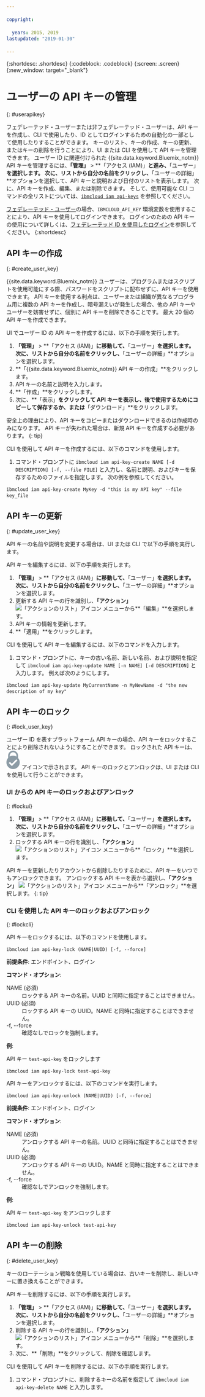 ```yaml
---

copyright:

  years: 2015, 2019
lastupdated: "2019-01-30"

---
```


{:shortdesc: .shortdesc}
{:codeblock: .codeblock}
{:screen: .screen}
{:new_window: target="_blank"}

# ユーザーの API キーの管理
{: #userapikey}

フェデレーテッド・ユーザーまたは非フェデレーテッド・ユーザーは、API キーを作成し、CLI で使用したり、ID としてログインするための自動化の一部として使用したりすることができます。 キーのリスト、キーの作成、キーの更新、またはキーの削除を行うことにより、UI または CLI を使用して API キーを管理できます。 ユーザー ID に関連付けられた {{site.data.keyword.Bluemix_notm}} API キーを管理するには、**「管理」** &gt; **「アクセス (IAM)」**と進み、**「ユーザー」**を選択します。 次に、リストから自分の名前をクリックし、**「ユーザーの詳細」**オプションを選択して、API キーと説明および日付のリストを表示します。 次に、API キーを作成、編集、または削除できます。 そして、使用可能な CLI コマンドの全リストについては、[`ibmcloud iam api-keys`](/docs/cli/reference/ibmcloud?topic=cloud-cli-ibmcloud_commands_iam#ibmcloud_iam_api_keys) を参照してください。

[フェデレーテッド・ユーザー](/docs/account?topic=account-signup#signup)の場合、`IBMCLOUD_API_KEY` 環境変数を使用することにより、API キーを使用してログインできます。 ログインのための API キーの使用について詳しくは、[フェデレーテッド ID を使用したログイン](/docs/iam?topic=iam-federated_id#federated_id)を参照してください。
{:shortdesc}

## API キーの作成
{: #create_user_key}

{{site.data.keyword.Bluemix_notm}} ユーザーは、プログラムまたはスクリプトを使用可能にする際、パスワードをスクリプトに配布せずに、API キーを使用できます。 API キーを使用する利点は、ユーザーまたは組織が異なるプログラム用に複数の API キーを作成し、暗号漏えいが発生した場合、他の API キーやユーザーを妨害せずに、個別に API キーを削除できることです。 最大 20 個の API キーを作成できます。

UI でユーザー ID の API キーを作成するには、以下の手順を実行します。

1. **「管理」** &gt; **「アクセス (IAM)」**に移動して、**「ユーザー」**を選択します。 次に、リストから自分の名前をクリックし、**「ユーザーの詳細」**オプションを選択します。
2. **「{{site.data.keyword.Bluemix_notm}} API キーの作成」**をクリックします。
3. API キーの名前と説明を入力します。
4. **「作成」**をクリックします。
5. 次に、**「表示」**をクリックして API キーを表示し、後で使用するためにコピーして保存するか、または**「ダウンロード」**をクリックします。

安全上の理由により、API キーをコピーまたはダウンロードできるのは作成時のみになります。 API キーが失われた場合は、新規 API キーを作成する必要があります。
{: tip}

CLI を使用して API キーを作成するには、以下のコマンドを使用します。

1. コマンド・プロンプトに `ibmcloud iam api-key-create NAME [-d DESCRIPTION] [-f, --file FILE]` と入力し、名前と説明、およびキーを保存するためのファイルを指定します。 次の例を参照してください。

```
ibmcloud iam api-key-create MyKey -d "this is my API key" --file key_file
``` 


## API キーの更新
{: #update_user_key}

API キーの名前や説明を変更する場合は、UI または CLI で以下の手順を実行します。

API キーを編集するには、以下の手順を実行します。

1. **「管理」** &gt; **「アクセス (IAM)」**に移動して、**「ユーザー」**を選択します。 次に、リストから自分の名前をクリックし、**「ユーザーの詳細」**オプションを選択します。
2. 更新する API キーの行を識別し、**「アクション」** ![「アクションのリスト」アイコン](../icons/action-menu-icon.svg) メニューから**「編集」**を選択します。
3. API キーの情報を更新します。
4. **「適用」**をクリックします。

CLI を使用して API キーを編集するには、以下のコマンドを入力します。

1. コマンド・プロンプトに、キーの古い名前、新しい名前、および説明を指定して `ibmcloud iam api-key-update NAME [-n NAME] [-d DESCRIPTION]` と入力します。 例えば次のようにします。

```
ibmcloud iam api-key-update MyCurrentName -n MyNewName -d "the new description of my key"
```

## API キーのロック
{: #lock_user_key}

ユーザー ID を表すプラットフォーム API キーの場合、API キーをロックすることにより削除されないようにすることができます。 ロックされた API キーは、![ロック済みアイコン](images/locked.svg "ロック済み") アイコンで示されます。 API キーのロックとアンロックは、UI または CLI を使用して行うことができます。

### UI からの API キーのロックおよびアンロック
{: #lockui}

1. **「管理」** &gt; **「アクセス (IAM)」**に移動して、**「ユーザー」**を選択します。 次に、リストから自分の名前をクリックし、**「ユーザーの詳細」**オプションを選択します。
2. ロックする API キーの行を識別し、**「アクション」** ![「アクションのリスト」アイコン](../icons/action-menu-icon.svg) メニューから**「ロック」**を選択します。

API キーを更新したりアカウントから削除したりするために、API キーをいつでもアンロックできます。 アンロックする API キーを表から選択し、**「アクション」** ![「アクションのリスト」アイコン](../icons/action-menu-icon.svg) メニューから**「アンロック」**を選択します。
{: tip}

### CLI を使用した API キーのロックおよびアンロック
{: #lockcli}

API キーをロックするには、以下のコマンドを使用します。

```
ibmcloud iam api-key-lock (NAME|UUID) [-f, --force]
```

<strong>前提条件</strong>: エンドポイント、ログイン

<strong>コマンド・オプション</strong>:
<dl>
<dt>NAME (必須)</dt>
<dd>ロックする API キーの名前。UUID と同時に指定することはできません。</dd>
<dt>UUID (必須)</dt>
<dd>ロックする API キーの UUID。NAME と同時に指定することはできません。</dd>
<dt>-f, --force</dt>
<dd>確認なしでロックを強制します。</dd>
</dl>

<strong>例</strong>:

API キー `test-api-key` をロックします

```
ibmcloud iam api-key-lock test-api-key
```

API キーをアンロックするには、以下のコマンドを実行します。

```
ibmcloud iam api-key-unlock (NAME|UUID) [-f, --force]
```

<strong>前提条件</strong>: エンドポイント、ログイン

<strong>コマンド・オプション</strong>:
<dl>
<dt>NAME (必須)</dt>
<dd>アンロックする API キーの名前。UUID と同時に指定することはできません。</dd>
<dt>UUID (必須)</dt>
<dd>アンロックする API キーの UUID。NAME と同時に指定することはできません。</dd>
<dt>-f, --force</dt>
<dd>確認なしでアンロックを強制します。</dd>
</dl>

<strong>例</strong>:

API キー `test-api-key` をアンロックします

```
ibmcloud iam api-key-unlock test-api-key
```


## API キーの削除
{: #delete_user_key}

キーのローテーション戦略を使用している場合は、古いキーを削除し、新しいキーに置き換えることができます。

API キーを削除するには、以下の手順を実行します。 

1. **「管理」** &gt; **「アクセス (IAM)」**に移動して、**「ユーザー」**を選択します。 次に、リストから自分の名前をクリックし、**「ユーザーの詳細」**オプションを選択します。
2. 削除する API キーの行を識別し、**「アクション」** ![「アクションのリスト」アイコン](../icons/action-menu-icon.svg) メニューから**「削除」**を選択します。
3. 次に、**「削除」**をクリックして、削除を確認します。

CLI を使用して API キーを削除するには、以下の手順を実行します。
1. コマンド・プロンプトに、削除するキーの名前を指定して `ibmcloud iam api-key-delete NAME` と入力します。
